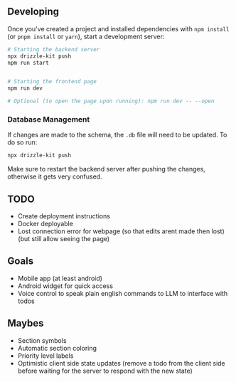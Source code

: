## Developing

Once you've created a project and installed dependencies with `npm install` (or `pnpm install` or `yarn`), start a development server:

```sh
# Starting the backend server
npx drizzle-kit push
npm run start


# Starting the frontend page
npm run dev

# Optional (to open the page upon running): npm run dev -- --open
```

### Database Management
If changes are made to the schema, the `.db` file will need to be updated.
To do so run:
```sh
npx drizzle-kit push
```
Make sure to restart the backend server after pushing the changes, otherwise it gets very confused.

## TODO
- Create deployment instructions
- Docker deployable
- Lost connection error for webpage (so that edits arent made then lost) (but still allow seeing the page)

## Goals
- Mobile app (at least android)
- Android widget for quick access
- Voice control to speak plain english commands to LLM to interface with todos

## Maybes
- Section symbols
- Automatic section coloring
- Priority level labels
- Optimistic client side state updates (remove a todo from the client side before waiting for the server to respond with the new state)